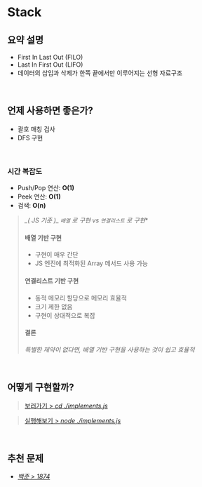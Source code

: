 # Stack

## 요약 설명
- First In Last Out (FILO)
- Last In First Out (LIFO)
- 데이터의 삽입과 삭제가 한쪽 끝에서만 이루어지는 선형 자료구조

<br/>

## 언제 사용하면 좋은가?
- 괄호 매칭 검사
- DFS 구현

<br/>

### 시간 복잡도
- Push/Pop 연산: **O(1)**
- Peek 연산: **O(1)**
- 검색: **O(n)**

> **_(* JS 기준 )_ `배열` 로 구현 vs `연결리스트` 로 구현**
>
> #### 배열 기반 구현
> - 구현이 매우 간단
> - JS 엔진에 최적화된 Array 메서드 사용 가능
>
> #### 연결리스트 기반 구현
> - 동적 메모리 할당으로 메모리 효율적
> - 크기 제한 없음
> - 구현이 상대적으로 복잡
>
> #### 결론
> _특별한 제약이 없다면, 배열 기반 구현을 사용하는 것이 쉽고 효율적_

<br/>

## 어떻게 구현할까?
> [보러가기 > _cd ./implements.js_](https://github.com/TransparentDeveloper/MOZARAM/blob/main/data-structure/stack/implement.js)

> [실행해보기 > _node ./implements.js_](https://www.typescriptlang.org/play/?#code/PTAEGUBcEMGMGsBQjYBtoGcMRg0BvZUUWAewDsNIAnAV1klOoAoBKAxY4yACwEsMAOipx4oALygA2gF1OoAL5FQAB1oYezAKaotAW3aEuoXgOG54gtRu26D8pfJWkVbDsb4AzUMwCEpoREEQV1yAHNedmotSFpqclByWlRUeWJo2PiTfkCLKxc2B2UMPgAvLTcjLgy4hIDzURCtcN4i+QEAUT0VSABPSrTQGqz6oMtQiJ4JcUkABjbiFS0teAGPbz9RvInIoZjaxOTU42G6nIaEKS3GnamAWlAARjliR0cQUEAIMcAcCdAHqFEoEAOmuASrGADSgQAMPYAX0dAgBwhwA4g6BACUtgEXJwAMdcgyJRIKAxhJEloAO44USFFAUKigJh8MJ8cjQVAEqSPCEAJghAGYIQAWCEAVjk2Kp0QAblpqBgtAATZlyRCeJg+YW4nT6aneGl0hmoQzyMZWdSaNX2JRE-i6Hy+A2dbp9Nh69JacWSmWGmwG5yuVisRCOYWkXQhUhhZgAAy19MZAC5QAASfCRnUKMPsD6AUHJAKgTgEGBwA5s4BSDtjLPZXN5AqFlMDWmDobDYolUulsYT9dd0pTabAWbzhek-LLoG5oA5TzkQA)

<br/>

## 추천 문제
- [_백준 > 1874_](https://www.acmicpc.net/problem/1874)

<br/>